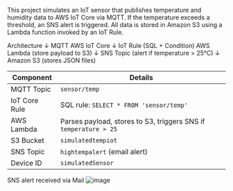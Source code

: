This project simulates an IoT sensor that publishes temperature and humidity data to AWS IoT Core via MQTT. If the temperature exceeds a threshold, an SNS alert is triggered. All data is stored in Amazon S3 using a Lambda function invoked by an IoT Rule.

Architecture
↓ MQTT
AWS IoT Core
↓ IoT Rule (SQL + Condition)
AWS Lambda (store payload to S3)
↓
SNS Topic (alert if temperature > 25°C)
↓
Amazon S3 (stores JSON files)
     
| Component        | Details                                                                 |
|------------------|-------------------------------------------------------------------------|
| MQTT Topic       | `sensor/temp`                                                           |
| IoT Core Rule    | SQL rule: `SELECT * FROM 'sensor/temp'`                                 |
| AWS Lambda       | Parses payload, stores to S3, triggers SNS if `temperature > 25`        |
| S3 Bucket        | `simulatedtempiot`                                                      |
| SNS Topic        | `hightempalert` (email alert)                                           |
| Device ID        | `simulatedSensor`                                                    |



SNS alert received via Mail
![image](https://github.com/user-attachments/assets/441dd849-e314-4692-901a-3b24d45127ab)

